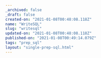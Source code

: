 ```yaml
---
_archived: false
_draft: false
created-on: "2021-01-08T00:48:08.118Z"
name: "WriteSQL"
slug: "writesql"
updated-on: "2021-01-08T00:48:08.118Z"
published-on: "2021-01-08T00:49:14.079Z"
tags: "prep_sql"
layout: "single-prep-sql.html"
---
```



